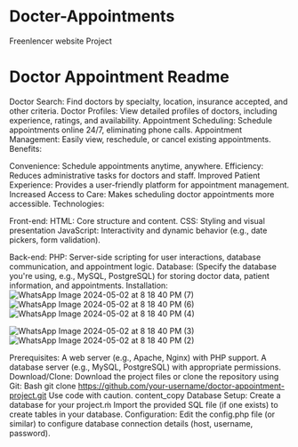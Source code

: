 # Docter-Appointments
Freenlencer website Project 

# Doctor Appointment Readme

Doctor Search: Find doctors by specialty, location, insurance accepted, and other criteria.
Doctor Profiles: View detailed profiles of doctors, including experience, ratings, and availability.
Appointment Scheduling: Schedule appointments online 24/7, eliminating phone calls.
Appointment Management: Easily view, reschedule, or cancel existing appointments.
Benefits:

Convenience: Schedule appointments anytime, anywhere.
Efficiency: Reduces administrative tasks for doctors and staff.
Improved Patient Experience: Provides a user-friendly platform for appointment management.
Increased Access to Care: Makes scheduling doctor appointments more accessible.
Technologies:

Front-end:
HTML: Core structure and content.
CSS: Styling and visual presentation
JavaScript: Interactivity and dynamic behavior (e.g., date pickers, form validation).

Back-end: PHP: Server-side scripting for user interactions, database communication, and appointment logic.
Database: (Specify the database you're using, e.g., MySQL, PostgreSQL) for storing doctor data, patient information, and appointments.
Installation:
![WhatsApp Image 2024-05-02 at 8 18 40 PM (7)](https://github.com/benteer/Docter-Appointments/assets/107338393/250197c1-b52f-4536-b8e1-1742ee936de4)
![WhatsApp Image 2024-05-02 at 8 18 40 PM (6)](https://github.com/benteer/Docter-Appointments/assets/107338393/2dfdbb33-e6d1-4893-97aa-2f6089f36233)
![WhatsApp Image 2024-05-02 at 8 18 40 PM (4)](https://github.com/benteer/Docter-Appointments/assets/107338393/cb2e6cee-232b-4163-8250-3045164231eb)


![WhatsApp Image 2024-05-02 at 8 18 40 PM (3)](https://github.com/benteer/Docter-Appointments/assets/107338393/fc4701a4-0f0e-4949-9e49-41b228d4416e)
![WhatsApp Image 2024-05-02 at 8 18 40 PM (2)](https://github.com/benteer/Docter-Appointments/assets/107338393/363e9796-3d6f-43c7-9bdd-9c63aa01c9e8)

Prerequisites:
A web server (e.g., Apache, Nginx) with PHP support.
A database server (e.g., MySQL, PostgreSQL) with appropriate permissions.
Download/Clone:
Download the project files or clone the repository using Git:
Bash
git clone https://github.com/your-username/doctor-appointment-project.git
Use code with caution.
content_copy
Database Setup:
Create a database for your project.ṁ
Import the provided SQL file (if one exists) to create tables in your database.
Configuration:
Edit the config.php file (or similar) to configure database connection details (host, username, password).

